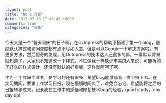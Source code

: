 ```yaml
---
layout: post
title: "No 1.介绍"
date: 2015-07-18 17:45:43 +0800
comments: true
categories: "日报"
---
```


今天又是一个“普天同庆”的日子啊，在Octopress的帮助下搭建了第一个blog，虽然默认样式和访问速度都有点不尽如人意，但是可以Google一下解决方案啦，有更多方法，然后惊奇的发现，用Octopress的技术达人还蛮多的嘛，一看默认背景就知道了，大家也不知道改一下样式，不过像我一样缺少审美的人来说，可能折腾了好久的样式设计，还没有默认的好看呢，这样就呵呵了啊。

作为一个应届毕业生，要学习的还有很多，希望blog能激励我一直坚持下去。在实习期间，要求工作学习日报，现在慢慢时间久了，难免会忘记，希望能将之后的日报转移过来，记录我在工作中的感悟和修复技术bug的经验，good study，day day up!